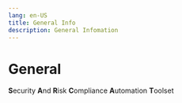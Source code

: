 ```yaml
---
lang: en-US
title: General Info
description: General Infomation
---
```

# General 
**S**ecurity **A**nd **R**isk **C**ompliance **A**utomation **T**oolset
